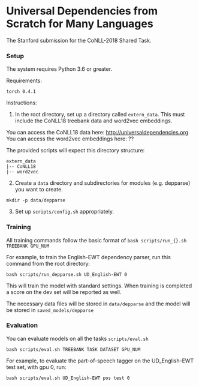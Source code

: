 # Universal Dependencies from Scratch for Many Languages

The Stanford submission for the CoNLL-2018 Shared Task.

### Setup

The system requires Python 3.6 or greater.  

Requirements:

```
torch 0.4.1
```

Instructions:

1. In the root directory, set up a directory called `extern_data`.  This must include the CoNLL18 treebank data and word2vec embeddings.

You can access the CoNLL18 data here: http://universaldependencies.org
You can access the word2vec embeddings here: ??


The provided scripts will expect this directory structure:

```
extern_data
|-- CoNLL18
|-- word2vec
```

2. Create a `data` directory and subdirectories for modules (e.g. depparse) you want to create.

```
mkdir -p data/depparse
```

3. Set up `scripts/config.sh` appropriately.

### Training

All training commands follow the basic format of `bash scripts/run_{}.sh TREEBANK GPU_NUM`

For example, to train the English-EWT dependency parser, run this command from the root directory:

```
bash scripts/run_depparse.sh UD_English-EWT 0
```

This will train the model with standard settings.  When training is completed a score on the dev set will be reported as well.

The necessary data files will be stored in `data/depparse` and the model will be stored in `saved_models/depparse`

### Evaluation

You can evaluate models on all the tasks `scripts/eval.sh`

```
bash scripts/eval.sh TREEBANK TASK DATASET GPU_NUM
``` 

For example, to evaluate the part-of-speech tagger on the UD_English-EWT test set, with gpu 0, run:

```
bash scripts/eval.sh UD_English-EWT pos test 0
```
